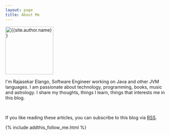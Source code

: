 ```yaml
---
layout: page
title: About Me
---
```


<div itemscope itemtype="http://schema.org/Person">
<img  itemprop="image" src="{{ site.baseurl }}assets/images/profile.jpg" alt="{{site.author.name}}" height="150px" width="150px" />

I'm <span itemprop="name">Rajasekar Elango</span>, <span itemprop="jobTitle">Software Engineer</span> working on Java and other JVM languages. I am passionate about technology, programming, books, music and astrology.
I share my thoughts, things I learn, things that interests me in this blog. 

</div>
<br/>

If you like reading these articles, you can subscribe to this blog via [RSS](http://feeds.feedburner.com/RajasekarElangosBlog).

{% include addthis_follow_me.html %}

<br/>
<div class="post-date" id="ga-pageviews"></div>